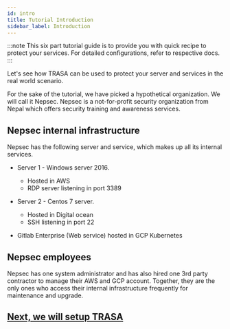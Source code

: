 ```yaml
---
id: intro
title: Tutorial Introduction
sidebar_label: Introduction
---
```


:::note
This six part tutorial guide is to provide you with quick recipe to protect your services. For detailed configurations, refer to respective docs.
:::

Let's see how TRASA can be used to protect your server and services in the real world scenario.

For the sake of the tutorial, we have picked a hypothetical organization. We will call it Nepsec.
Nepsec is a not-for-profit security organization from Nepal which offers security training and awareness services.

## Nepsec internal infrastructure

Nepsec has the following server and service, which makes up all its internal services.

- Server 1 - Windows server 2016.
  - Hosted in AWS
  - RDP server listening in port 3389
- Server 2 - Centos 7 server.

  - Hosted in Digital ocean
  - SSH listening in port 22

- Gitlab Enterprise (Web service) hosted in GCP Kubernetes

## Nepsec employees

Nepsec has one system administrator and has also hired one 3rd party contractor to manage their AWS and GCP account.
Together, they are the only ones who access their internal infrastructure frequently for maintenance and upgrade.

## [Next, we will setup TRASA](setup-trasa)
